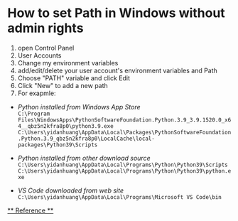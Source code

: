 # How to set Path in Windows without admin rights
1. open Control Panel
2. User Accounts
3. Change my environment variables
4. add/edit/delete your user account's environment variables and Path
5. Choose "PATH" variable and click Edit
6. Click "New" to add a new path
7. For exapmle:
- *Python installed from Windows App Store*  
`C:\Program Files\WindowsApps\PythonSoftwareFoundation.Python.3.9_3.9.1520.0_x64__qbz5n2kfra8p0\python3.9.exe`  
`C:\Users\yidanhuang\AppData\Local\Packages\PythonSoftwareFoundation.Python.3.9_qbz5n2kfra8p0\LocalCache\local-packages\Python39\Scripts`

- *Python installed from other download source*  
`C:\Users\yidanhuang\AppData\Local\Programs\Python\Python39\Scripts`  
`C:\Users\yidanhuang\AppData\Local\Programs\Python\Python39\python.exe`

- *VS Code downloaded from web site*  
`C:\Users\yidanhuang\AppData\Local\Programs\Microsoft VS Code\bin`

[** Reference **](https://stackoverflow.com/questions/56656777/userwarning-matplotlib-is-currently-using-agg-which-is-a-non-gui-backend-so)
